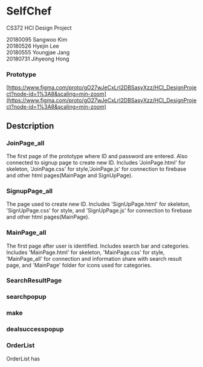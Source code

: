 # SelfChef
CS372 HCI Design Project

20180095 Sangwoo Kim\
20180526 Hyejin Lee\
20180555 Youngjae Jang\
20180731 Jihyeong Hong

### Prototype
[https://www.figma.com/proto/gO27wJeCxLrI2DBSasyXzz/HCI_DesignProject?node-id=1%3A8&scaling=min-zoom](https://www.figma.com/proto/gO27wJeCxLrI2DBSasyXzz/HCI_DesignProject?node-id=1%3A8&scaling=min-zoom)


## Destcription
### JoinPage_all
The first page of the prototype where ID and password are entered. Also connected to signup page to create new ID.
Includes 'JoinPage.html' for skeleton, 'JoinPage.css' for style,'JoinPage.js' for connection to firebase and other html pages(MainPage and SignUpPage).

### SignupPage_all
The page used to create new ID.
Includes 'SignUpPage.html' for skeleton, 'SignUpPage.css' for style, and 'SignUpPage.js' for connection to firebase and other html pages(MainPage).

### MainPage_all
The first page after user is identified. Includes search bar and categories.
Includes 'MainPage.html' for skeleton, 'MainPage.css' for style, 'MainPage_all' for connection and information share with search result page, and 'MainPage' folder for icons used for categories.

### SearchResultPage

### searchpopup

### make

### dealsuccesspopup

### OrderList
OrderList has 
